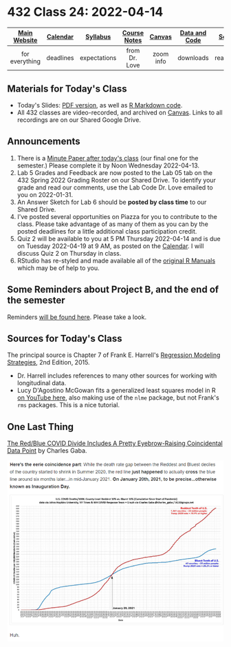 # 432 Class 24: 2022-04-14

[Main Website](https://thomaselove.github.io/432/) | [Calendar](https://thomaselove.github.io/432/calendar.html) | [Syllabus](https://thomaselove.github.io/432-2022-syllabus/) | [Course Notes](https://thomaselove.github.io/432-notes/) | [Canvas](https://canvas.case.edu) | [Data and Code](https://github.com/THOMASELOVE/432-data) | [Sources](https://github.com/THOMASELOVE/432-2022/tree/main/references) | [Contact Us](https://thomaselove.github.io/432/contact.html)
:-----------: | :--------------: | :----------: | :---------: | :-------------: | :-----------: | :------------: | :-------------:
for everything | deadlines | expectations | from Dr. Love | zoom info | downloads | read/watch | need help?

## Materials for Today's Class

- Today's Slides: [PDF version](https://github.com/THOMASELOVE/432-2022/blob/main/classes/class24/432_2022_slides24.pdf), as well as [R Markdown code](https://github.com/THOMASELOVE/432-2022/blob/main/classes/class24/432_2022_slides24.Rmd). 
- All 432 classes are video-recorded, and archived on [Canvas](https://canvas.case.edu). Links to all recordings are on our Shared Google Drive.

## Announcements

1. There is a [Minute Paper after today's class](https://bit.ly/432-2022-min-24) (our final one for the semester.) Please complete it by Noon Wednesday 2022-04-13.
2. Lab 5 Grades and Feedback are now posted to the Lab 05 tab on the 432 Spring 2022 Grading Roster on our Shared Drive. To identify your grade and read our comments, use the Lab Code Dr. Love emailed to you on 2022-01-31. 
3. An Answer Sketch for Lab 6 should be **posted by class time** to our Shared Drive.
4. I've posted several opportunities on Piazza for you to contribute to the class. Please take advantage of as many of them as you can by the posted deadlines for a little additional class participation credit.
5. Quiz 2 will be available to you at 5 PM Thursday 2022-04-14 and is due on Tuesday 2022-04-19 at 9 AM, as posted on the [Calendar](https://thomaselove.github.io/432/calendar.html). I will discuss Quiz 2 on Thursday in class.
6. RStudio has re-styled and made available all of the [original R Manuals](https://rstudio.github.io/r-manuals/) which may be of help to you.

## Some Reminders about Project B, and the end of the semester

Reminders [will be found here](https://github.com/THOMASELOVE/432-2022/blob/main/projectB/reminders.md). Please take a look.

## Sources for Today's Class

The principal source is Chapter 7 of Frank E. Harrell's [Regression Modeling Strategies](https://github.com/THOMASELOVE/432-2022/blob/main/references/pdf/Harrell_Regression_Modeling_Strategies_2015_2e_protected.pdf), 2nd Edition, 2015.

- Dr. Harrell includes references to many other sources for working with longitudinal data.
- Lucy D'Agostino McGowan fits a generalized least squares model in R [on YouTube here](https://www.youtube.com/watch?v=xtqRe8MPKoY), also making use of the `nlme` package, but not Frank's `rms` packages. This is a nice tutorial.

## One Last Thing

[The Red/Blue COVID Divide Includes A Pretty Eyebrow-Raising Coincidental Data Point](https://acasignups.net/22/03/17/redblue-covid-divide-includes-pretty-eyebrow-raising-coincidental-data-point) by Charles Gaba.

![](figures/gaba.png)

